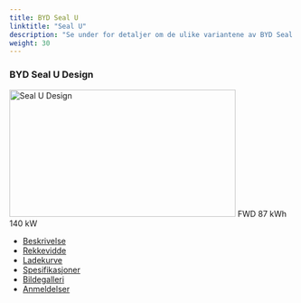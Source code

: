 ```yaml
---
title: BYD Seal U
linktitle: "Seal U"
description: "Se under for detaljer om de ulike variantene av BYD Seal U"
weight: 30
---
```

<!-- markdownlint-disable MD033 -->
<!-- markdownlint-disable MD010 -->
<div class="container p-3 mb-4 bg-body-tertiary rounded border">
<h3>BYD Seal U Design</h3>
	<div class="row">
		<div class="col col-12 col-md-6">
			<a href="seal_u_design/"><img src="https://media.evkx.net/multimedia/models/byd/seal_u/seal_u_design/main_1_xst.jpg" class="img-fluid" width="400px" height="225px" alt="Seal U Design" ></a>
<i class="bi bi-record2-fill"></i> FWD <i class="bi bi-battery-full"></i> 87 kWh <i class="bi bi-ev-station"></i> 140 kW 
		</div>
		<div class="col col-12 col-md-6">
			<ul class="list-group list-group-flush">
				<li class="list-group-item list-group-item-action"><a href="seal_u_design/" class="text-decoration-none text-black"><i class="bi-car-front"></i> Beskrivelse</a></li>
				<li class="list-group-item list-group-item-action"><a href="seal_u_design/rangeandconsumption/" class="text-decoration-none text-black" ><i class="bi-file-earmark-bar-graph"></i> Rekkevidde</a></li>
				<li class="list-group-item list-group-item-action"><a href="seal_u_design/chargingcurve/" class="text-decoration-none text-black" ><i class="bi-battery-charging"></i> Ladekurve</a></li>
				<li class="list-group-item list-group-item-action"><a href="seal_u_design/specifications/" class="text-decoration-none text-black" ><i class="bi-layout-text-sidebar-reverse"></i> Spesifikasjoner</a></li>
				<li class="list-group-item list-group-item-action"><a href="seal_u_design/gallery/" class="text-decoration-none text-black" ><i class="bi-images"></i> Bildegalleri</a></li>
				<li class="list-group-item list-group-item-action"><a href="seal_u_design/reviews/" class="text-decoration-none text-black" ><i class="bi-person-video2"></i> Anmeldelser</a></li>
			</ul>
		</div>
	</div>
</div>
